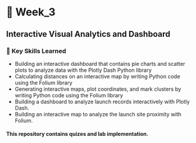# 📅 Week_3

## Interactive Visual Analytics and Dashboard 
### 🔑 Key Skills Learned
- Building an interactive dashboard that contains pie charts and scatter plots to analyze data with the Plotly Dash Python library
- Calculating distances on an interactive map by writing Python code using the Folium library
- Generating interactive maps, plot coordinates, and mark clusters by writing Python code using the Folium library
- Building a dashboard to analyze launch records interactively with Plotly Dash.
- Building an interactive map to analyze the launch site proximity with Folium.
#### This repository contains quizes and lab implementation.
